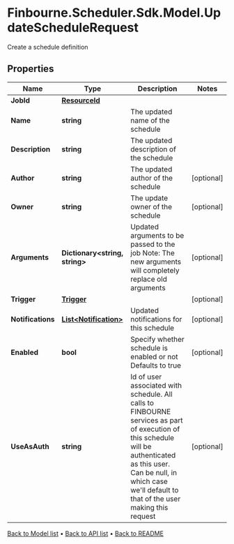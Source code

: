 # Finbourne.Scheduler.Sdk.Model.UpdateScheduleRequest
Create a schedule definition

## Properties

Name | Type | Description | Notes
------------ | ------------- | ------------- | -------------
**JobId** | [**ResourceId**](ResourceId.md) |  | 
**Name** | **string** | The updated name of the schedule | 
**Description** | **string** | The updated description of the schedule | 
**Author** | **string** | The updated author of the schedule | [optional] 
**Owner** | **string** | The update owner of the schedule | [optional] 
**Arguments** | **Dictionary&lt;string, string&gt;** | Updated arguments to be passed to the job  Note: The new arguments will completely replace old arguments | [optional] 
**Trigger** | [**Trigger**](Trigger.md) |  | [optional] 
**Notifications** | [**List&lt;Notification&gt;**](Notification.md) | Updated notifications for this schedule | [optional] 
**Enabled** | **bool** | Specify whether schedule is enabled or not  Defaults to true | [optional] 
**UseAsAuth** | **string** | Id of user associated with schedule. All calls to FINBOURNE services  as part of execution of this schedule will be authenticated as this   user. Can be null, in which case we&#39;ll default to that of the user   making this request | [optional] 

[Back to Model list](../README.md#documentation-for-models) &#8226; [Back to API list](../README.md#documentation-for-api-endpoints) &#8226; [Back to README](../README.md)

